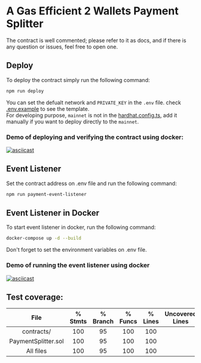 # A Gas Efficient 2 Wallets Payment Splitter

The contract is well commented; please refer to it as docs, and if there is any question or issues, feel free to open one.  

## Deploy
To deploy the contract simply run the following command:
```bash
npm run deploy
```
You can set the defualt network and `PRIVATE_KEY` in the `.env` file. check [.env.example](.env.example) to see the template.  
For developing purpose, `mainnet` is not in the [hardhat.config.ts](hardhat.config.ts), add it manually if you want to deploy directly to the `mainnet`.

### Demo of deploying and verifying the contract using docker:
[![asciicast](https://asciinema.org/a/VZXrriHnQJ7Wu6nGaNskIqnkp.svg)](https://asciinema.org/a/VZXrriHnQJ7Wu6nGaNskIqnkp)

## Event Listener
Set the contract address on .env file and run the following command:
```bash
npm run payment-event-listener
```

## Event Listener in Docker
To start event listener in docker, run the following command:
```bash
docker-compose up -d --build
```
Don't forget to set the environment variables on .env file.  

### Demo of running the event listener using docker
[![asciicast](https://asciinema.org/a/lxvIKGrpwemjx4ws8K0Z86PSH.svg)](https://asciinema.org/a/lxvIKGrpwemjx4ws8K0Z86PSH)

## Test coverage:  

File                  |  % Stmts | % Branch |  % Funcs |  % Lines |Uncovered Lines |
|:---:|:---:|:---:|:---:|:---:|:---:|
 contracts/           |      100 |       95 |      100 |      100 |                |
  PaymentSplitter.sol |      100 |       95 |      100 |      100 |                |
All files             |      100 |       95 |      100 |      100 |                |
